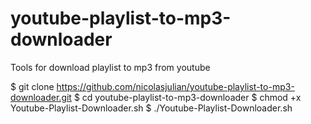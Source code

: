# youtube-playlist-to-mp3-downloader
Tools for download playlist to mp3 from youtube

$ git clone https://github.com/nicolasjulian/youtube-playlist-to-mp3-downloader.git
$ cd youtube-playlist-to-mp3-downloader
$ chmod +x Youtube-Playlist-Downloader.sh
$ ./Youtube-Playlist-Downloader.sh
